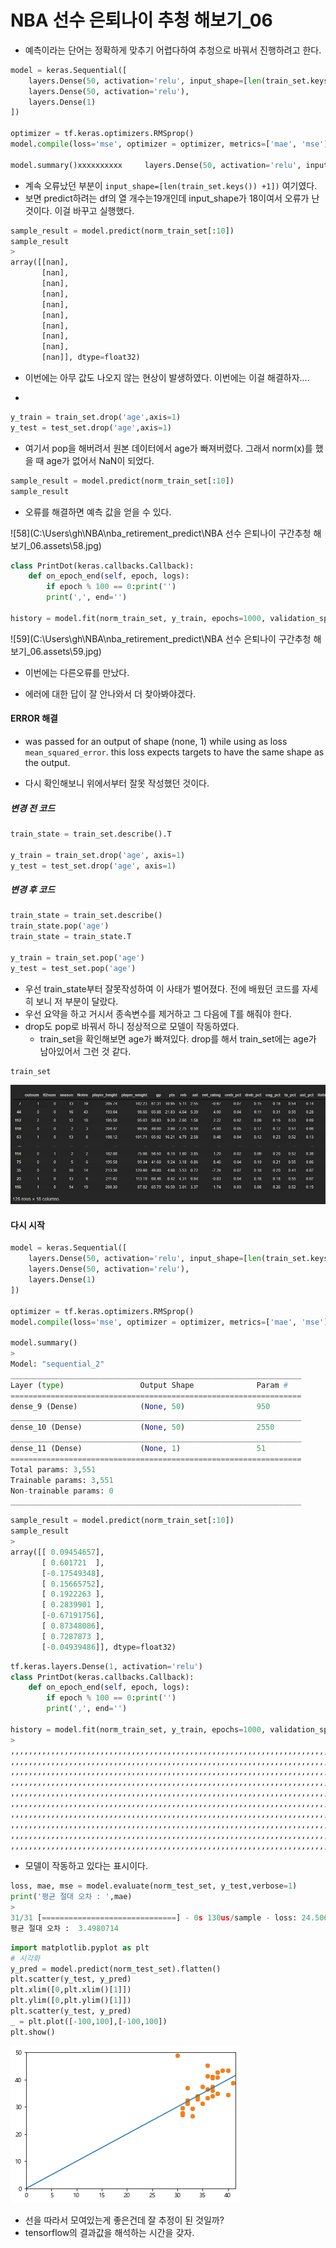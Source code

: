 # NBA 선수 은퇴나이 추청 해보기_06

- 예측이라는 단어는 정확하게 맞추기 어렵다하여 추청으로 바꿔서 진행하려고 한다.

```python
model = keras.Sequential([
    layers.Dense(50, activation='relu', input_shape=[len(train_set.keys()) +1]),
    layers.Dense(50, activation='relu'),
    layers.Dense(1)
])

optimizer = tf.keras.optimizers.RMSprop()
model.compile(loss='mse', optimizer = optimizer, metrics=['mae', 'mse'])

model.summary()xxxxxxxxxx     layers.Dense(50, activation='relu', input_shape=[len(train_set.keys()) +1]),    layers.Dense(50, activation='relu'),    layers.Dense(1)])optimizer = tf.keras.optimizers.RMSprop()model.compile(loss='mse', optimizer = optimizer, metrics=['mae', 'mse'])model.summary()model = keras.Sequential([    layers.Dense(50, activation='relu', input_shape=[len(train_set.keys()) +1]),    layers.Dense(50, activation='relu'),    layers.Dense(1)])optimizer = tf.keras.optimizers.RMSprop()model.compile(loss='mse', optimizer = optimizer, metrics=['mae', 'mse'])model.summary()
```

- 계속 오류났던 부분이 `input_shape=[len(train_set.keys()) +1])` 여기였다.
- 보면 predict하려는 df의 열 개수는19개인데 input_shape가 18이여서 오류가 난것이다. 이걸 바꾸고 실행했다.

```python
sample_result = model.predict(norm_train_set[:10])
sample_result
>
array([[nan],
       [nan],
       [nan],
       [nan],
       [nan],
       [nan],
       [nan],
       [nan],
       [nan],
       [nan]], dtype=float32)
```

- 이번에는 아무 값도 나오지 않는 현상이 발생하였다. 이번에는 이걸 해결하자....

- 

```python
y_train = train_set.drop('age',axis=1)
y_test = test_set.drop('age',axis=1)
```

- 여기서 pop을 해버려서 원본 데이터에서 age가 빠져버렸다. 그래서 norm(x)를 했을 때 age가 없어서 NaN이 되었다.

```python
sample_result = model.predict(norm_train_set[:10])
sample_result
```

- 오류를 해결하면 예측 값을 얻을 수 있다.

![58](C:\Users\gh\NBA\nba_retirement_predict\NBA 선수 은퇴나이 구간추청 해보기_06.assets\58.jpg)

```python
class PrintDot(keras.callbacks.Callback):
    def on_epoch_end(self, epoch, logs):
        if epoch % 100 == 0:print('')
        print(',', end='')
        
history = model.fit(norm_train_set, y_train, epochs=1000, validation_split=.2, verbose=0, callbacks=[PrintDot()])
```

![59](C:\Users\gh\NBA\nba_retirement_predict\NBA 선수 은퇴나이 구간추청 해보기_06.assets\59.jpg)

- 이번에는 다른오류를 만났다.

- 에러에 대한 답이 잘 안나와서 더 찾아봐야겠다.

#### ERROR 해결

- was passed for an output of shape (none, 1) while using as loss `mean_squared_error`. this loss expects targets to have the same shape as the output.

- 다시 확인해보니 위에서부터 잘못 작성했던 것이다.

##### 변경 전 코드

```python
train_state = train_set.describe().T

y_train = train_set.drop('age', axis=1)
y_test = test_set.drop('age', axis=1)
```

#####  변경 후 코드

```python
train_state = train_set.describe()
train_state.pop('age')
train_state = train_state.T

y_train = train_set.pop('age')
y_test = test_set.pop('age')
```

- 우선 train_state부터 잘못작성하여 이 사태가 벌어졌다. 전에 배웠던 코드를 자세히 보니 저 부분이 달랐다.
- 우선 요약을 하고 거시서 종속변수를 제거하고 그 다음에 T를 해줘야 한다.
- drop도 pop로 바꿔서 하니 정상적으로 모델이 작동하였다.
  - train_set을 확인해보면 age가 빠져있다. drop를 해서 train_set에는 age가 남아있어서 그런 것  같다.

```
train_set
```

![60](./img/60.jpg)

#### 다시 시작

```python
model = keras.Sequential([
    layers.Dense(50, activation='relu', input_shape=[len(train_set.keys())]),
    layers.Dense(50, activation='relu'),
    layers.Dense(1)
])

optimizer = tf.keras.optimizers.RMSprop()
model.compile(loss='mse', optimizer = optimizer, metrics=['mae', 'mse'])

model.summary()
>
Model: "sequential_2"
_________________________________________________________________
Layer (type)                 Output Shape              Param #   
=================================================================
dense_9 (Dense)              (None, 50)                950       
_________________________________________________________________
dense_10 (Dense)             (None, 50)                2550      
_________________________________________________________________
dense_11 (Dense)             (None, 1)                 51        
=================================================================
Total params: 3,551
Trainable params: 3,551
Non-trainable params: 0
_________________________________________________________________
```

```python
sample_result = model.predict(norm_train_set[:10])
sample_result
>
array([[ 0.09454657],
       [ 0.601721  ],
       [-0.17549348],
       [ 0.15665752],
       [ 0.1922263 ],
       [ 0.2839901 ],
       [-0.67191756],
       [ 0.87348086],
       [ 0.7287873 ],
       [-0.04939486]], dtype=float32)
```

```python
tf.keras.layers.Dense(1, activation='relu')
class PrintDot(keras.callbacks.Callback):
    def on_epoch_end(self, epoch, logs):
        if epoch % 100 == 0:print('')
        print(',', end='')
        
history = model.fit(norm_train_set, y_train, epochs=1000, validation_split=.2, verbose=0, callbacks=[PrintDot()])
>
,,,,,,,,,,,,,,,,,,,,,,,,,,,,,,,,,,,,,,,,,,,,,,,,,,,,,,,,,,,,,,,,,,,,,,,,,,,,,,,,,,,,,,,,,,,,,,,,,,,,
,,,,,,,,,,,,,,,,,,,,,,,,,,,,,,,,,,,,,,,,,,,,,,,,,,,,,,,,,,,,,,,,,,,,,,,,,,,,,,,,,,,,,,,,,,,,,,,,,,,,
,,,,,,,,,,,,,,,,,,,,,,,,,,,,,,,,,,,,,,,,,,,,,,,,,,,,,,,,,,,,,,,,,,,,,,,,,,,,,,,,,,,,,,,,,,,,,,,,,,,,
,,,,,,,,,,,,,,,,,,,,,,,,,,,,,,,,,,,,,,,,,,,,,,,,,,,,,,,,,,,,,,,,,,,,,,,,,,,,,,,,,,,,,,,,,,,,,,,,,,,,
,,,,,,,,,,,,,,,,,,,,,,,,,,,,,,,,,,,,,,,,,,,,,,,,,,,,,,,,,,,,,,,,,,,,,,,,,,,,,,,,,,,,,,,,,,,,,,,,,,,,
,,,,,,,,,,,,,,,,,,,,,,,,,,,,,,,,,,,,,,,,,,,,,,,,,,,,,,,,,,,,,,,,,,,,,,,,,,,,,,,,,,,,,,,,,,,,,,,,,,,,
,,,,,,,,,,,,,,,,,,,,,,,,,,,,,,,,,,,,,,,,,,,,,,,,,,,,,,,,,,,,,,,,,,,,,,,,,,,,,,,,,,,,,,,,,,,,,,,,,,,,
,,,,,,,,,,,,,,,,,,,,,,,,,,,,,,,,,,,,,,,,,,,,,,,,,,,,,,,,,,,,,,,,,,,,,,,,,,,,,,,,,,,,,,,,,,,,,,,,,,,,
,,,,,,,,,,,,,,,,,,,,,,,,,,,,,,,,,,,,,,,,,,,,,,,,,,,,,,,,,,,,,,,,,,,,,,,,,,,,,,,,,,,,,,,,,,,,,,,,,,,,
,,,,,,,,,,,,,,,,,,,,,,,,,,,,,,,,,,,,,,,,,,,,,,,,,,,,,,,,,,,,,,,,,,,,,,,,,,,,,,,,,,,,,,,,,,,,,,,,,,,,
```

- 모델이 작동하고 있다는 표시이다.

```python
loss, mae, mse = model.evaluate(norm_test_set, y_test,verbose=1)
print('평균 절대 오차 : ',mae)
>
31/31 [==============================] - 0s 130us/sample - loss: 24.5069 - mae: 3.4981 - mse: 24.5069
평균 절대 오차 :  3.4980714
```

```python
import matplotlib.pyplot as plt
# 시각화
y_pred = model.predict(norm_test_set).flatten()
plt.scatter(y_test, y_pred)
plt.xlim([0,plt.xlim()[1]])
plt.ylim([0,plt.ylim()[1]])
plt.scatter(y_test, y_pred)
_ = plt.plot([-100,100],[-100,100])
plt.show()
```

![61](./img/61.png)

- 선을 따라서 모여있는게 좋은건데 잘 추정이 된 것일까?
- tensorflow의 결과값을 해석하는 시간을 갖자.